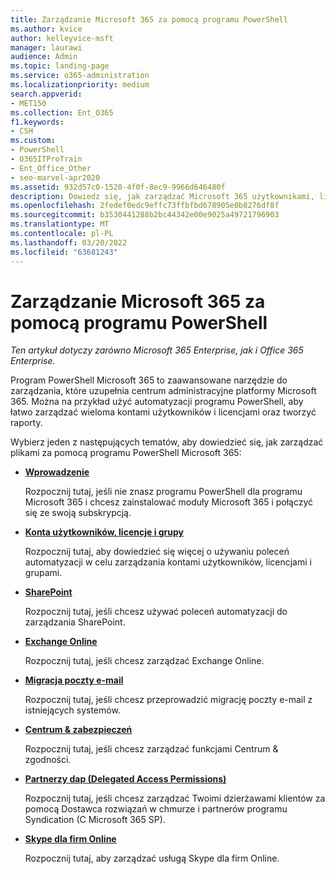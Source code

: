 ```yaml
---
title: Zarządzanie Microsoft 365 za pomocą programu PowerShell
ms.author: kvice
author: kelleyvice-msft
manager: laurawi
audience: Admin
ms.topic: landing-page
ms.service: o365-administration
ms.localizationpriority: medium
search.appverid:
- MET150
ms.collection: Ent_O365
f1.keywords:
- CSH
ms.custom:
- PowerShell
- O365ITProTrain
- Ent_Office_Other
- seo-marvel-apr2020
ms.assetid: 932d57c0-1520-4f0f-8ec9-9966d646480f
description: Dowiedz się, jak zarządzać Microsoft 365 użytkownikami, licencjami i aplikacjami 365 za pomocą programu PowerShell.
ms.openlocfilehash: 2fedef0edc9effc73ffbfbd678905e0b8276df8f
ms.sourcegitcommit: b3530441288b2bc44342e00e9025a49721796903
ms.translationtype: MT
ms.contentlocale: pl-PL
ms.lasthandoff: 03/20/2022
ms.locfileid: "63681243"
---
```

# <a name="manage-microsoft-365-with-powershell"></a>Zarządzanie Microsoft 365 za pomocą programu PowerShell

*Ten artykuł dotyczy zarówno Microsoft 365 Enterprise, jak i Office 365 Enterprise.*

Program PowerShell Microsoft 365 to zaawansowane narzędzie do zarządzania, które uzupełnia centrum administracyjne platformy Microsoft 365. Można na przykład użyć automatyzacji programu PowerShell, aby łatwo zarządzać wieloma kontami użytkowników i licencjami oraz tworzyć raporty.

Wybierz jeden z następujących tematów, aby dowiedzieć się, jak zarządzać plikami za pomocą programu PowerShell Microsoft 365:
  
- [**Wprowadzenie**](getting-started-with-microsoft-365-powershell.md)

    Rozpocznij tutaj, jeśli nie znasz programu PowerShell dla programu Microsoft 365 i chcesz zainstalować moduły Microsoft 365 i połączyć się ze swoją subskrypcją.

- [**Konta użytkowników, licencje i grupy**](manage-user-accounts-and-licenses-with-microsoft-365-powershell.md)

    Rozpocznij tutaj, aby dowiedzieć się więcej o używaniu poleceń automatyzacji w celu zarządzania kontami użytkowników, licencjami i grupami.

- [**SharePoint**](manage-sharepoint-online-with-microsoft-365-powershell.md)

    Rozpocznij tutaj, jeśli chcesz używać poleceń automatyzacji do zarządzania SharePoint.

- [**Exchange Online**](/powershell/exchange/exchange-online-powershell)

    Rozpocznij tutaj, jeśli chcesz zarządzać Exchange Online.

- [**Migracja poczty e-mail**](use-powershell-for-email-migration-to-microsoft-365.md)

    Rozpocznij tutaj, jeśli chcesz przeprowadzić migrację poczty e-mail z istniejących systemów.

- [**Centrum & zabezpieczeń**](/powershell/exchange/scc-powershell)

    Rozpocznij tutaj, jeśli chcesz zarządzać funkcjami Centrum & zgodności.

- [**Partnerzy dap (Delegated Access Permissions)**](manage-microsoft-365-with-windows-powershell-for-delegated-access-permissions-dap-p.md)

    Rozpocznij tutaj, jeśli chcesz zarządzać Twoimi dzierżawami klientów za pomocą Dostawca rozwiązań w chmurze i partnerów programu Syndication (C Microsoft 365 SP).

- [**Skype dla firm Online**](manage-skype-for-business-online-with-microsoft-365-powershell.md)

    Rozpocznij tutaj, aby zarządzać usługą Skype dla firm Online.